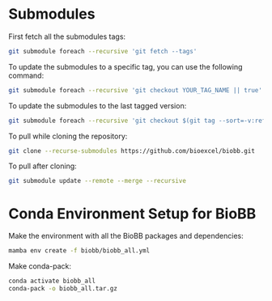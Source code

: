 # Submodules
First fetch all the submodules tags:
```bash
git submodule foreach --recursive 'git fetch --tags'
```

To update the submodules to a specific tag, you can use the following command:
```bash
git submodule foreach --recursive 'git checkout YOUR_TAG_NAME || true'
```

To update the submodules to the last tagged version:
```bash
git submodule foreach --recursive 'git checkout $(git tag --sort=-v:refname | head -n 1)'
```

To pull while cloning the repository:
```bash
git clone --recurse-submodules https://github.com/bioexcel/biobb.git
```

To pull after cloning:
```bash
git submodule update --remote --merge --recursive
```

# Conda Environment Setup for BioBB
Make the environment with all the BioBB packages and dependencies:
```bash
mamba env create -f biobb/biobb_all.yml
```

Make conda-pack:
```bash
conda activate biobb_all
conda-pack -o biobb_all.tar.gz
```